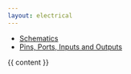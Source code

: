 ```yaml
---
layout: electrical
---
```


<ul class="nav nav-tabs">
  <li><a href="/electrical/schematics/index.html">Schematics</a></li>
  <li><a href="/electrical/schematics/io.html">Pins, Ports, Inputs and Outputs</a></li>
</ul>

{{ content }}
